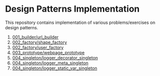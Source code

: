 # Design Patterns Implementation

This repository contains implementation of various problems/exercises on design patterns.

1) [001_builder/url_builder](001_builder/url_builder.py)
2) [002_factory/shape_factory](002_factory/shape_factory.py)
3) [002_factory/user_factory](002_factory/user_factory.py)
4) [003_prototype/webpage_prototype](003_prototype/webpage_prototype.py)
5) [004_singleton/logger_decorator_singleton](004_singleton/logger_decorator_singleton.py)
6) [004_singleton/logger_meta_singleton](004_singleton/logger_meta_singleton.py)
7) [004_singleton/logger_static_var_singleton](004_singleton/logger_static_var_singleton.py)
